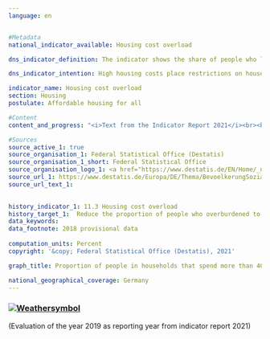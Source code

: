 ```yaml
---
language: en    


#Metadata    
national_indicator_available: Housing cost overload    

dns_indicator_definition: The indicator shows the share of people who live in households that spend more than 40&nbsp;% of their disposable household income on housing. Housing expenditure includes net rent, heating expenses, incidental rental expenses, energy costs and expenditure on water supply as well as value-maintaining investments and interest payments on loans in the case of residential ownership.    

dns_indicator_intention: High housing costs place restrictions on households with regard to their other consumption choices. Housing expenditure that amounts to more than 40&nbsp;% of disposable household income is considered to be an overload. The proportion of people who live in households that spend more than 40&nbsp;% of their disposable household income on housing is therefore to be reduced to 13&nbsp;% by 2030.    

indicator_name: Housing cost overload    
section: Housing    
postulate: Affordable housing for all    

#Content    
content_and_progress: "<i>Text from the Indicator Report 2021</i><br><br>The initial data for the indicator originate from the Europe-wide harmonised statistics on income and living conditions (EU-SILC). The indicator expresses expenditure on housing relative to disposable household income. In case a household is in receipt of housing allowance or comparable social benefits such as payments for accommodation and heating from basic security benefits, these are also included in the calculation of the indicator. These social benefits are not added to the income, but are deducted from the housing costs so that the burden of housing costs of households that rely on housing-related social benefits is reduced or approaches zero.<br><br><br><br>The purchase of an owner-occupied property is not included in the expenditure on housing. Other spending on measures to enhance the value of a property should not be taken into account either. However, it is not always possible to clearly differentiate between these and value-maintaining expenditures that are considered as housing expenditure. Therefore, some simplifying assumptions must be made. Moreover, the indicator also does not take into account any additional expenditure associated with the place of residence. For instance, expenditure on travelling from the place of residence to the workplace is not taken into account, although it is possible that the threshold of 40&nbsp;% is not reached only due to the fact that the place of residence is far away from work.<br><br><br><br>By defining the threshold value as “40&nbsp;% of disposable household income”, the indicator provides no information about average housing costs. If clusters emerge close to this threshold, they can cause major changes in the indicator over time even if there is only a small change in the ratio of income and housing expenditure. <br><br><br><br>The indicator increased from 14.5&nbsp;% in 2010 to a relatively constant 16&nbsp;% during the period from 2011 until 2016. In 2017, it decreased to the initial value of 14.5&nbsp;%. However, due to statistical uncertainties this cannot be considered a statistically significant change, but constitutes more of a continuation at a similar level. Based on the current trend, it is therefore not (yet) possible to determine whether there is any movement in the direction of the set target.<br><br><br><br>With regard to the actual housing situation and disposable income, the indicator provides only a limited amount of information. After all, the calculation method also declares high-income households with a high housing expenditure as being overburdened. However, the data do indicate that considerably more households with a low income are above the 40&nbsp;% threshold. Separate analysis of the population at risk of poverty, i.e. of those people who have less than 60&nbsp;% of the median equivalised income of the population, also shows that the share of people overburdened by housing costs is closely related to income. Among those at risk of poverty, the proportion of people overburdened by housing costs rose from 42.2&nbsp;% (2010) to 54.4&nbsp;% (2014). In the following three years, this share declined slightly and stood at 48.5&nbsp;% in 2017. The proportion of people not considered to be at risk of poverty who were overburdened by housing costs was considerably lower and also relatively constant over time (starting value in 2010: 9.4&nbsp;%, peak in 2011: 10.5&nbsp;%, lowest value in 2017: 7.9&nbsp;%)."    

#Sources    
source_active_1: true
source_organisation_1: Federal Statistical Office (Destatis)
source_organisation_1_short: Federal Statistical Office
source_organisation_logo_1: <a href="https://www.destatis.de/EN/Home/_node.html"><img src="https://g205sdgs.github.io/sdg-indicators/public/logosEn/destatis.png" alt=" Federal Statistical Office" title="Click here to visit the homepage of the organization" style="border: transparent"/></a>
source_url_1: https://www.destatis.de/Europa/DE/Thema/BevoelkerungSoziales/SozialesLebensbedingungen/SozialesLebensbedingungen.html                        
source_url_text_1:                         
    

history_indicator_1: 11.3 Housing cost overload                    
history_target_1:  Reduce the proportion of people who overburdened to 13&nbsp;% by 2030    
data_keywords:    
data_footnote: 2018 provisional data    
    
computation_units: Percent    
copyright: '&copy; Federal Statistical Office (Destatis), 2021'    

graph_title: Proportion of people in households that spend more than 40&nbsp;% of their disposable income on housing    

national_geographical_coverage: Germany    
---    
```

<div>
  <div class="my-header">
    <h3>
      <a href="https://sustainabledevelopment-deutschland.github.io/en/status/"><img src="https://g205sdgs.github.io/sdg-indicators/public/Wettersymbole/Sonne.png" title="If the trend continues, the target value will be met or the difference between the target value and the current value will be less than 5&nbsp;%" alt="Weathersymbol" />
      </a>
    </h3>
  </div>
  <div class="my-header-note">
    <span> (Evaluation of the year 2019 as reporting year from indicator report 2021)</span>
  </div>
</div>
